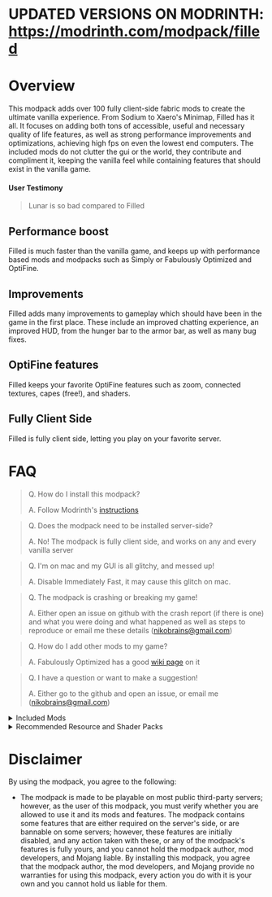 # UPDATED VERSIONS ON MODRINTH: https://modrinth.com/modpack/filled
# Overview
This modpack adds over 100 fully client-side fabric mods to create the ultimate vanilla experience. From Sodium to Xaero's Minimap, Filled has it all. It focuses on adding both tons of accessible, useful and necessary quality of life features, as well as strong performance improvements and optimizations, achieving high fps on even the lowest end computers. The included mods do not clutter the gui or the world, they contribute and compliment it, keeping the vanilla feel while containing features that should exist in the vanilla game.
#### User Testimony

> Lunar is so bad compared to Filled

## Performance boost
Filled is much faster than the vanilla game, and keeps up with performance based mods and modpacks such as Simply or Fabulously Optimized and OptiFine.
## Improvements
Filled adds many improvements to gameplay which should have been in the game in the first place. These include an improved chatting experience, an improved HUD, from the hunger bar to the armor bar, as well as many bug fixes.
## OptiFine features
Filled keeps your favorite OptiFine features such as zoom, connected textures, capes (free!), and shaders.
## Fully Client Side
Filled is fully client side, letting you play on your favorite server.
# FAQ
>Q. How do I install this modpack?
>
>A. Follow Modrinth's [instructions](https://docs.modrinth.com/docs/modpacks/playing_modpacks/)

> Q. Does the modpack need to be installed server-side?
>
> A. No! The modpack is fully client side, and works on any and every vanilla server

> Q. I'm on mac and my GUI is all glitchy, and messed up!
>
> A. Disable Immediately Fast, it may cause this glitch on mac.

> Q. The modpack is crashing or breaking my game!
>
> A. Either open an issue on github with the crash report (if there is one) and what you were doing and what happened as well as steps to reproduce or email me these details (nikobrains@gmail.com)

> Q. How do I add other mods to my game?
>
> A. Fabulously Optimized has a good [wiki page](https://fabulously-optimized.gitbook.io/modpack/readme/adding-more-mods) on it

> Q. I have a question or want to make a suggestion!
>
> A. Either go to the github and open an issue, or email me (nikobrains@gmail.com)



<details>
    <summary>Included Mods</summary>
   <ul>
    <li><a href="https://modrinth.com/mod/advancement-plaques">[Advancement Plaques]</a></li>
    <li><a href="https://modrinth.com/mod/advancementinfo">[AdvancementInfo]</a></li>
    <li><a href="https://modrinth.com/mod/ambient-environment">[Ambient Environment]</a></li>
    <li><a href="https://modrinth.com/mod/ambientsounds">[Ambient Sounds]</a></li>
    <li><a href="https://modrinth.com/mod/antighost">[AntiGhost]</a></li>
    <li><a href="https://modrinth.com/mod/appleskin">[AppleSkin]</a></li>
    <li><a href="https://modrinth.com/mod/architectury-api">[Architectury]</a></li>
    <li><a href="https://modrinth.com/mod/armor-chroma-for-fabric">[Armor Chroma]</a></li>
    <li><a href="https://modrinth.com/mod/auth-me">[Auth Me]</a></li>
    <li><a href="https://modrinth.com/mod/balm">[Balm]</a></li>
    <li><a href="https://modrinth.com/mod/better-advancements">[Better Advancements]</a></li>
    <li><a href="https://modrinth.com/mod/better-mount-hud">[Better Mount HUD]</a></li>
    <li><a href="https://modrinth.com/mod/better-ping-display-fabric">[Better Ping Display]</a></li>
    <li><a href="https://modrinth.com/mod/better-stats">[Better Statistics Screen]</a></li>
    <li><a href="https://modrinth.com/mod/better-third-person">[Better Third Person]</a></li>
    <li><a href="https://modrinth.com/mod/betterf3">[BetterF3]</a></li>
    <li><a href="https://modrinth.com/mod/boat-item-view">[Boat Item View Fabric]</a></li>
    <li><a href="https://modrinth.com/mod/bobby">[Bobby]</a></li>
    <li><a href="https://modrinth.com/mod/bookshelf-lib">[Bookshelf]</a></li>
    <li><a href="https://modrinth.com/mod/borderless-mining">[Borderless Mining]</a></li>
    <li><a href="https://modrinth.com/mod/cameraoverhaul">[Camera Overhaul]</a></li>
    <li><a href="https://modrinth.com/mod/camera-utils">[Camera Utils]</a></li>
    <li><a href="https://modrinth.com/mod/capes">[Capes]</a></li>
    <li><a href="https://modrinth.com/mod/cave-dust">[Cave Dus]</a></li>
    <li><a href="https://modrinth.com/mod/chatpatches">[Chat Patches]</a></li>
    <li><a href="https://modrinth.com/plugin/chunky">[Chunky]</a></li>
    <li><a href="https://modrinth.com/mod/clean-tooltips">[Clean Tooltips]</a>
    <li><a href="https://modrinth.com/mod/cleardespawn">[Clear Despawn]</a>
    <li><a href="https://modrinth.com/mod/clickthrough">[Click Through]</a>
    <li><a href="https://modrinth.com/mod/client-tweaks">[Client Tweaks]</a>
    <li><a href="https://modrinth.com/mod/cloth-config">[Cloth Config]</a>
    <li><a href="https://modrinth.com/mod/collective">[Collective]</a>
    <li><a href="https://modrinth.com/mod/c2me-fabric">[Concurrent Chunk Management Engine]</a>
    <li><a href="https://modrinth.com/mod/continuity">[Continuity]</a>
    <li><a href="https://www.curseforge.com/minecraft/mc-mods/controlling">[Controlling]</a>
    <li><a href="https://modrinth.com/mod/craftpresence">[CraftPresence]</a>
    <li><a href="https://modrinth.com/mod/creativecore">[Creative Core]</a>
    <li><a href="https://modrinth.com/mod/dashloader">[Dash Loader]</a>
    <li><a href="https://modrinth.com/mod/deathlog">[DeathLog]</a>
    <li><a href="https://modrinth.com/mod/debugify">[Debugify]</a>
    <li><a href="https://modrinth.com/mod/default-options">[Default Options]</a>
    <li><a href="https://modrinth.com/mod/distanthorizons">[Distant Horizons]</a>
    <li><a href="https://modrinth.com/mod/do-a-barrel-roll">[Do a Barrel Roll]</a>
    <li><a href="https://modrinth.com/mod/dynamic-fps">[Dynamic FPS]</a>
    <li><a href="https://modrinth.com/mod/easiervillagertrading">[EasierVillagerTrading]</a>
    <li><a href="https://modrinth.com/mod/eating-animation">[Eating Animation]</a>
    <li><a href="https://modrinth.com/mod/enhancedvisuals">[EnhancedVisuals]</a>
    <li><a href="https://modrinth.com/mod/entity-model-features">[Entity Model Features]</a>
    <li><a href="https://modrinth.com/mod/entitytexturefeatures">[Entity Texture Features]</a>
    <li><a href="https://modrinth.com/mod/entityculling">[EntityCulling]</a>
    <li><a href="https://modrinth.com/mod/equipment-compare">[Equipment Compare]</a>
    <li><a href="https://modrinth.com/mod/exordium">[Exordium]</a>
    <li><a href="https://modrinth.com/mod/fabric-api">[Fabric API]</a>
    <li><a href="https://modrinth.com/mod/fabric-language-kotlin">[Fabric Language Kotlin]</a>
    <li><a href="https://modrinth.com/mod/fabricskyboxes">[FabricSkyBoxes]</a>
    <li><a href="https://modrinth.com/mod/fabricskyboxes-interop">[FabricSkyBoxes Interop]</a>
    <li><a href="https://modrinth.com/mod/fabrishot">[Fabrishot]</a>
    <li><a href="https://modrinth.com/mod/fastanim">[FastAnim]</a>
    <li><a href="https://modrinth.com/mod/ferrite-core">[FerriteCore]</a>
    <li><a href="https://modrinth.com/mod/first-person-model">[FirstpersonModel]</a>
    <li><a href="https://modrinth.com/mod/forge-config-api-port">[Forge Config API Port]</a>
    <li><a href="https://modrinth.com/mod/full-brightness-toggle">[Full Brightness Toggle]</a>
    <li><a href="https://modrinth.com/mod/held-item-info">[Held Item Info]</a>
    <li><a href="https://modrinth.com/mod/iceberg">[Iceberg]</a>
    <li><a href="https://modrinth.com/mod/idwtialsimmoedm">[idwtialsimmoedm]</a>
    <li><a href="https://modrinth.com/mod/immediatelyfast">[Immediately Fast]</a>
    <li><a href="https://modrinth.com/mod/indium">[Indium]</a>
    <li><a href="https://www.curseforge.com/minecraft/mc-mods/inventory-hud-forge">[Inventory HUD+]</a>
    <li><a href="https://modrinth.com/mod/inventory-profiles-next">[Inventory Profiles Next]</a>
    <li><a href="https://modrinth.com/mod/iris">[Iris]</a>
    <li><a href="https://modrinth.com/mod/jade">[Jade]</a>
   <li><a href="https://modrinth.com/mod/krypton"> [Krypton]</a>
    <li><a href="https://modrinth.com/mod/lambdynamiclights">[LambDynamicLights]</a>
    <li><a href="https://modrinth.com/mod/libipn">[liblPN]</a>
    <li><a href="https://www.curseforge.com/minecraft/mc-mods/litematica">[Litematica]</a>
    <li><a href="https://modrinth.com/mod/lithium">[Lithium]</a>
<li><a href="https://www.curseforge.com/minecraft/mc-mods/make_bubbles_pop">[Make Bubbles Pop]</a>
    <li><a href="https://www.curseforge.com/minecraft/mc-mods/malilib">[MaLiLib]</a>
    <li><a href="https://modrinth.com/mod/memoryleakfix">[Memory Leak Fix]</a>
    <li><a href="https://www.curseforge.com/minecraft/mc-mods/minihud">[MiniHUD]</a>
    <li><a href="https://modrinth.com/mod/modmenu">[Mod Menu]</a>
    <li><a href="https://modrinth.com/mod/modelfix">[Model Gap Fix]</a>
    <li><a href=https://modrinth.com/mod/moreculling"">[More Culling]</a>
    <li><a href="https://modrinth.com/mod/mouse-tweaks">[Mouse Tweaks]</a>
    <li><a href="https://modrinth.com/mod/mouse-wheelie">[Mouse Wheelie]</a>
    <li><a href="https://modrinth.com/mod/no-chat-reports">[No Chat Reports]</a>
    <li><a href="https://modrinth.com/mod/not-enough-animations">[NotEnoughAnimations]</a>
    <li><a href="https://modrinth.com/mod/owo-lib">[owo]</a>
    <li><a href="https://modrinth.com/mod/pick-up-notifier">[Pick Up Notifier]</a>
    <li><a href="https://modrinth.com/mod/pistorder">[Pistorder]</a>
    <li><a href="https://modrinth.com/mod/playlist">[Playlist]</a>
    <li><a href="https://modrinth.com/mod/presence-footsteps">[Presence Footsteps]</a>
    <li><a href="https://modrinth.com/mod/prism-lib">[Prism]</a>
    <li><a href="https://modrinth.com/mod/puzzles-lib">[Puzzles Lib]</a>
    <li><a href="https://modrinth.com/mod/reeses-sodium-options">[Reese's Sodium Options]</a>
    <li><a href="https://modrinth.com/mod/replaymod">[Replay Mod]</a>
    <li><a href="https://modrinth.com/mod/replay-voice-chat">[Replay Voice Chat]</a>
    <li><a href="https://modrinth.com/mod/rei">[Roughly Enough Items]</a>
    <li><a href="https://modrinth.com/mod/roughly-enough-loot-tables">[Roughly Enough Loot Tables]</a>
    <li><a href="https://modrinth.com/mod/roughly-enough-professions-rep">[Roughly Enough Professions]</a>
    <li><a href="https://modrinth.com/mod/roughly-enough-trades">[Roughly Enough Trades]</a>
    <li><a href="https://modrinth.com/mod/roughly-searchable">[Roughly Searchable]</a>
    <li><a href="https://modrinth.com/mod/screenshot-to-clipboard">[Screenshot to Clipboard]</a>
    <li><a href="https://www.curseforge.com/minecraft/mc-mods/screenshot-viewer">[Screenshot Viewer]</a>
    <li><a href="https://modrinth.com/mod/searchables">[Searchables]</a>
    <li><a href="https://modrinth.com/plugin/simple-voice-chat">[Simple Voice Chat]</a>
    <li><a href="https://modrinth.com/mod/sodium">[Sodium]</a>
    <li><a href="https://modrinth.com/mod/sodium-extra">[Sodium Extra]</a>
    <li><a href="https://modrinth.com/mod/sound-physics-remastered">[Sound Physics Remastered]</a>
    <li><a href="https://modrinth.com/mod/spark">[spark]</a>
    <li><a href="https://modrinth.com/mod/starlight">[Starlight]</a>
    <li><a href="https://modrinth.com/mod/timetolive">[Time To Live]</a>
    <li><a href="https://modrinth.com/mod/tips">[Tips]</a>
    <li><a href="https://modrinth.com/mod/travelers-titles">[Traveler's Titles]</a>
    <li><a href="https://modrinth.com/mod/tweakermore">[TweakerMore]</a>
    <li><a href="https://www.curseforge.com/minecraft/mc-mods/tweakeroo">[Tweakeroo]</a>
    <li><a href="https://modrinth.com/mod/visuality">[Visuality]</a>
    <li><a href="https://modrinth.com/mod/wavey-capes">[WaveyCapes]</a>
    <li><a href="https://www.curseforge.com/minecraft/mc-mods/worldedit">[WorldEdit]</a>
    <li><a href="https://www.curseforge.com/minecraft/mc-mods/worldeditcui">[WorldEditCUI]</a>
    <li><a href="https://modrinth.com/mod/xaeros-minimap">[Xaero's Minimap]</a>
    <li><a href="https://modrinth.com/mod/xaeros-world-map">[Xaero's World Map]</a>
    <li><a href="https://modrinth.com/mod/yacl">[YetAnotherConfigLib]</a>
    <li><a href="https://modrinth.com/mod/yungs-api">[YUNG's API]</a>
   <li><a href="https://modrinth.com/mod/subtitle-highlight"> [字幕高亮]</a></li>
   </ul>
</details>
<details>
    <summary>Recommended Resource and Shader Packs</summary>
   <ul>
<li><a href="https://www.curseforge.com/minecraft/texture-packs/alacrity"> [Alacrity]</a></li>
<li><a href="https://www.curseforge.com/minecraft/texture-packs/dramatic-skys"> [Dramatic Skys]</a></li>
<li><a href="https://www.curseforge.com/minecraft/texture-packs/enhanced-boss-bars"> [Enhanced Boss Bars]</a></li>
<li><a href="https://www.curseforge.com/minecraft/texture-packs/faithful-32x"> [Faithful 32x]</a></li>
<li><a href="https://www.curseforge.com/minecraft/texture-packs/faithless"> [Faithless]</a></li>

   <li><a href="https://www.curseforge.com/minecraft/texture-packs/fresh-animations"> [Fresh Animations]</a></li>
<li><a href="https://www.curseforge.com/minecraft/texture-packs/hyper-realistic-skybox-sun-moon-clouds"> [Hyper Realistic Sky] </a></li>
    <li><a href="https://www.curseforge.com/minecraft/texture-packs/ozocraft-remix"> [Ozocraft Remix]</a></li>
    <li><a href="https://www.curseforge.com/minecraft/texture-packs/patrix-32x"> [Patrix 32x]</a></li>
<li><a href="https://modrinth.com/shader/bsl-shaders">[BSL Shaders]</a></li>
   </ul>

</details>

# Disclaimer
By using the modpack, you agree to the following:
- The modpack is made to be playable on most public third-party servers; however, as the user of this modpack, you must verify whether you are allowed to use it and its mods and features. The modpack contains some features that are either required on the server's side, or are bannable on some servers; however, these features are initially disabled, and any action taken with these, or any of the modpack's features is fully yours, and you cannot hold the modpack author, mod developers, and Mojang liable. By installing this modpack, you agree that the modpack author, the mod developers, and Mojang provide no warranties for using this modpack, every action you do with it is your own and you cannot hold us liable for them.
